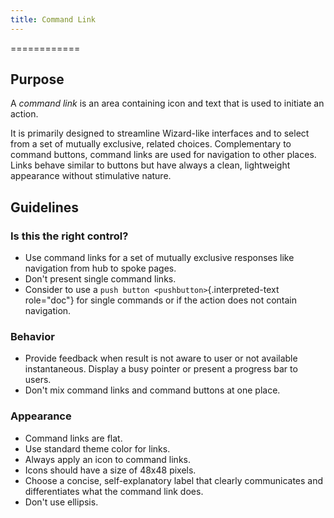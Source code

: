 ```yaml
---
title: Command Link
---
```

============

Purpose
-------

A *command link* is an area containing icon and text that is used to
initiate an action.

It is primarily designed to streamline Wizard-like interfaces and to
select from a set of mutually exclusive, related choices. Complementary
to command buttons, command links are used for navigation to other
places. Links behave similar to buttons but have always a clean,
lightweight appearance without stimulative nature.

Guidelines
----------

### Is this the right control?

-   Use command links for a set of mutually exclusive responses like
    navigation from hub to spoke pages.
-   Don\'t present single command links.
-   Consider to use a `push button <pushbutton>`{.interpreted-text
    role="doc"} for single commands or if the action does not contain
    navigation.

### Behavior

-   Provide feedback when result is not aware to user or not available
    instantaneous. Display a busy pointer or present a progress bar to
    users.
-   Don\'t mix command links and command buttons at one place.

### Appearance

-   Command links are flat.
-   Use standard theme color for links.
-   Always apply an icon to command links.
-   Icons should have a size of 48x48 pixels.
-   Choose a concise, self-explanatory label that clearly communicates
    and differentiates what the command link does.
-   Don\'t use ellipsis.
